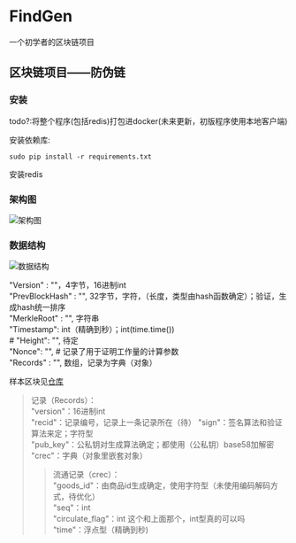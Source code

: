 # FindGen

一个初学者的区块链项目

## 区块链项目——防伪链

### 安装

todo?:将整个程序(包括redis)打包进docker(未来更新，初版程序使用本地客户端)

安装依赖库:
```
sudo pip install -r requirements.txt
```

安装redis

### 架构图

![架构图](https://images.gitee.com/uploads/images/2020/0201/144629_2987d444_5446993.jpeg "架构图.jpeg")

### 数据结构

![数据结构](https://images.gitee.com/uploads/images/2020/0329/164640_a3aebf7e_5446993.png "数据结构.png")

"Version" : ""，4字节，16进制int  
"PrevBlockHash" : "", 32字节，字符，（长度，类型由hash函数确定）；验证，生成hash统一排序  
"MerkleRoot" : "", 字符串  
"Timestamp": int（精确到秒）；int(time.time())  
# "Height": "", 待定  
"Nonce": "", # 记录了用于证明工作量的计算参数  
"Records" : "", 数组，记录为字典（对象）  

样本区块见[仓库](https://gitee.com/nksnc/FindGen/blob/master/sample_block.json)

>记录（Records）：  
> "version"：16进制int  
> "recid"：记录编号，记录上一条记录所在（待）
> "sign"：签名算法和验证算法来定；字符型  
> "pub_key"：公私钥对生成算法确定；都使用（公私钥）base58加解密  
> "crec"：字典（对象里嵌套对象）  
>>流通记录（crec）：  
>>"goods_id"：由商品id生成确定，使用字符型（未使用编码解码方式，待优化）  
>>"seq"：int  
>>"circulate_flag"：int    这个和上面那个，int型真的可以吗  
>>"time"：浮点型（精确到秒)  
